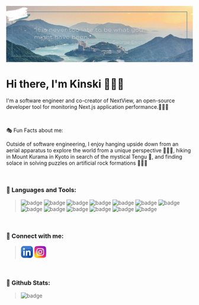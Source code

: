 ![banner](./assets/banner.png)

# Hi there, I'm Kinski 🙋🏻‍♀️

<p>I'm a software engineer and co-creator of NextView, an open-source developer tool for monitoring Next.js application performance.👩🏻‍💻
</p>

<br/>

🎭 Fun Facts about me:
<p>Outside of software engineering, I enjoy hanging upside down from an aerial apparatus to explore the world from a unique perspective 🤸🏻‍♀️, hiking in Mount Kurama in Kyoto in search of the mystical Tengu 👺, and finding solace in solving puzzles on artificial rock formations 🧗🏻‍♀️
</p>

<br/>

### 🔧 Languages and Tools:
>![badge](https://img.shields.io/badge/TypeScript-007ACC?style=for-the-badge&logo=typescript&logoColor=white)
>![badge](https://img.shields.io/badge/JavaScript-F7DF1E?style=for-the-badge&logo=javascript&logoColor=black)
>![badge](https://img.shields.io/badge/CSS3-1572B6?style=for-the-badge&logo=css3&logoColor=white)
>![badge](https://img.shields.io/badge/HTML5-E34F26?style=for-the-badge&logo=html5&logoColor=white)
>![badge](https://img.shields.io/badge/React-20232A?style=for-the-badge&logo=react&logoColor=61DAFB)
>![badge](https://img.shields.io/badge/Node.js-43853D?style=for-the-badge&logo=node.js&logoColor=white)
>![badge](https://img.shields.io/badge/Express.js-404D59?style=for-the-badge)
>![badge](https://img.shields.io/badge/PostgreSQL-316192?style=for-the-badge&logo=postgresql&logoColor=white)
>![badge](https://img.shields.io/badge/MongoDB-4EA94B?style=for-the-badge&logo=mongodb&logoColor=white)
>![badge](https://img.shields.io/badge/Redux-593D88?style=for-the-badge&logo=redux&logoColor=white)
>![badge](https://img.shields.io/badge/Jest-323330?style=for-the-badge&logo=Jest&logoColor=white)
>![badge](https://img.shields.io/badge/Tailwind_CSS-38B2AC?style=for-the-badge&logo=tailwind-css&logoColor=white)
>![badge](https://img.shields.io/badge/Amazon_AWS-FF9900?style=for-the-badge&logo=amazonaws&logoColor=white)

<br/>

### 🤝 Connect with me:
>[![banner](./assets/linkedin.png)](https://www.linkedin.com/in/kinskiwu)
>[![banner](./assets/instagram.png)](https://www.instagram.com/the.aerialist.in.me)

<br/>

### 🌟 Github Stats:
>![badge](https://img.shields.io/github/followers/kinskiwu.svg?style=social&label=Follow&maxAge=2592000)
